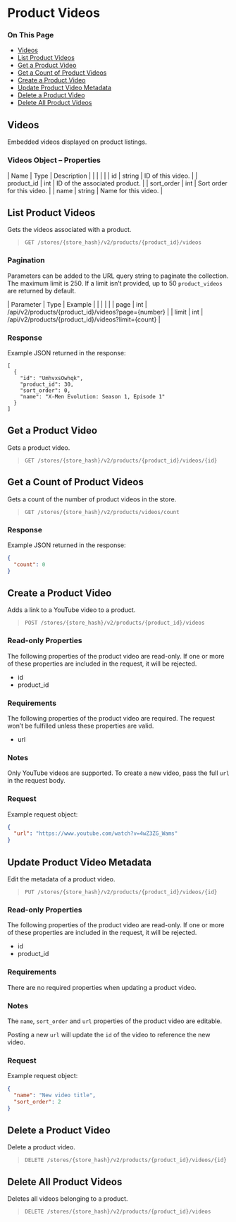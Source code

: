 # Product Videos

<div class="otp" id="no-index">

### On This Page
- [Videos](#videos)
- [List Product Videos](#list-product-videos)
- [Get a Product Video](#get-a-product-video)
- [Get a Count of Product Videos](#get-a-count-of-product-videos)
- [Create a Product Video](#create-a-product-video)
- [Update Product Video Metadata](#update-product-video-metadata)
- [Delete a Product Video](#delete-a-product-video)
- [Delete All Product Videos](#delete-all-product-videos)

</div> 

<a href='#v2-video_object-properties' aria-hidden='true' class='block-anchor'  id='v2-video_object-properties'><i aria-hidden='true' class='linkify icon'></i></a>

## Videos 

Embedded videos displayed on product listings.

### Videos Object – Properties 

| Name | Type | Description |
|  |  |  |
| id | string | ID of this video. |
| product_id | int | ID of the associated product. |
| sort_order | int | Sort order for this video. |
| name | string | Name for this video. |



<a href='#v2-video_list-product-videos' aria-hidden='true' class='block-anchor'  id='v2-video_list-product-videos'><i aria-hidden='true' class='linkify icon'></i></a>

## List Product Videos 

Gets the videos associated with a product.

>`GET /stores/{store_hash}/v2/products/{product_id}/videos`


### Pagination 

Parameters can be added to the URL query string to paginate the collection. The maximum limit is 250. If a limit isn’t provided, up to 50 `product_videos` are returned by default.

| Parameter | Type | Example |
|  |  |  |
| page | int | /api/v2/products/{product_id}/videos?page={number} |
| limit | int | /api/v2/products/{product_id}/videos?limit={count} |

### Response 

Example JSON returned in the response:

```
[
  {
    "id": "UmhvxsOwhqk",
    "product_id": 30,
    "sort_order": 0,
    "name": "X-Men Evolution: Season 1, Episode 1"
  }
]
```



<a href='#v2-sku_get-product-video' aria-hidden='true' class='block-anchor'  id='v2-sku_get-product-video'><i aria-hidden='true' class='linkify icon'></i></a>

## Get a Product Video 

Gets a product video.

>`GET /stores/{store_hash}/v2/products/{product_id}/videos/{id}`



<a href='#v2-video_get-count-video' aria-hidden='true' class='block-anchor'  id='v2-video_get-count-video'><i aria-hidden='true' class='linkify icon'></i></a>

## Get a Count of Product Videos 

Gets a count of the number of product videos in the store.

>`GET /stores/{store_hash}/v2/products/videos/count`


### Response 

Example JSON returned in the response:

```json
{
  "count": 0
}
```



<a href='#v2-video_create-product-video' aria-hidden='true' class='block-anchor'  id='v2-video_create-product-video'><i aria-hidden='true' class='linkify icon'></i></a>

## Create a Product Video 

Adds a link to a YouTube video to a product.

>`POST /stores/{store_hash}/v2/products/{product_id}/videos`


### Read-only Properties 

The following properties of the product video are read-only. If one or more of these properties are included in the request, it will be rejected.

*   id
*   product_id

### Requirements 

The following properties of the product video are required. The request won’t be fulfilled unless these properties are valid.

*   url

### Notes 

Only YouTube videos are supported. To create a new video, pass the full `url` in the request body.

### Request 

Example request object:

```json
{
  "url": "https://www.youtube.com/watch?v=4wZ3ZG_Wams"
}
```

<a href='#v2-video_update-product-video-metadata' aria-hidden='true' class='block-anchor'  id='v2-video_update-product-video-metadata'><i aria-hidden='true' class='linkify icon'></i></a>

## Update Product Video Metadata 

Edit the metadata of a product video.

>`PUT /stores/{store_hash}/v2/products/{product_id}/videos/{id}`


### Read-only Properties 

The following properties of the product video are read-only. If one or more of these properties are included in the request, it will be rejected.

*   id
*   product_id

### Requirements 

There are no required properties when updating a product video. 

### Notes 

The `name`, `sort_order` and `url` properties of the product video are editable.

Posting a new `url` will update the `id` of the video to reference the new video.

### Request 

Example request object:

```json
{
  "name": "New video title",
  "sort_order": 2
}
```



<a href='#v2-video_delete-product-video' aria-hidden='true' class='block-anchor'  id='v2-video_delete-product-video'><i aria-hidden='true' class='linkify icon'></i></a>

## Delete a Product Video 

Delete a product video.

>`DELETE /stores/{store_hash}/v2/products/{product_id}/videos/{id}`



<a href='#v2-video_delete-all-product-video' aria-hidden='true' class='block-anchor'  id='v2-video_delete-all-product-video'><i aria-hidden='true' class='linkify icon'></i></a>

## Delete All Product Videos 

Deletes all videos belonging to a product.

>`DELETE /stores/{store_hash}/v2/products/{product_id}/videos`

